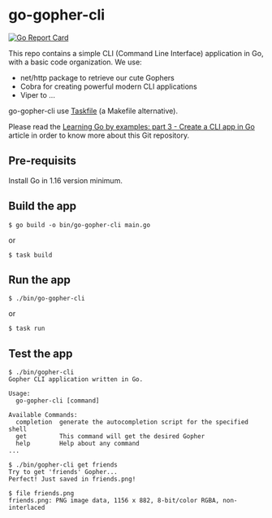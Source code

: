 # go-gopher-cli

[![Go Report Card](https://goreportcard.com/badge/github.com/glaucoleme/learning-go-by-examples)](https://goreportcard.com/report/github.com/glaucoleme/learning-go-by-examples)

This repo contains a simple CLI (Command Line Interface) application in Go, with a basic code organization.
We use:
* net/http package to retrieve our cute Gophers
* Cobra for creating powerful modern CLI applications
* Viper to ...

go-gopher-cli use [Taskfile](https://dev.to/stack-labs/introduction-to-taskfile-a-makefile-alternative-h92) (a Makefile alternative). 

Please read the [Learning Go by examples: part 3 - Create a CLI app in Go](https://dev.to/aurelievache/learning-go-by-examples-part-3-create-a-cli-app-in-go-1h43) article in order to know more about this Git repository.

## Pre-requisits

Install Go in 1.16 version minimum.

## Build the app

`$ go build -o bin/go-gopher-cli main.go`

or

`$ task build`

## Run the app

`$ ./bin/go-gopher-cli`

or

`$ task run`

## Test the app

```
$ ./bin/gopher-cli
Gopher CLI application written in Go.

Usage:
  go-gopher-cli [command]

Available Commands:
  completion  generate the autocompletion script for the specified shell
  get         This command will get the desired Gopher
  help        Help about any command
...

$ ./bin/gopher-cli get friends
Try to get 'friends' Gopher...
Perfect! Just saved in friends.png!

$ file friends.png
friends.png: PNG image data, 1156 x 882, 8-bit/color RGBA, non-interlaced
```